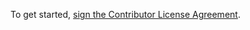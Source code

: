 To get started, <a href="http://www.clahub.com/agreements/isaacs/abbrev-js">sign the Contributor License Agreement</a>.
